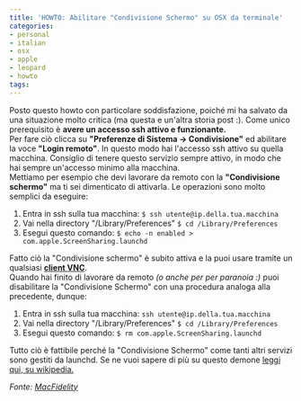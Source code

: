 ```yaml
---
title: 'HOWTO: Abilitare "Condivisione Schermo" su OSX da terminale'
categories:
- personal
- italian
- osx
- apple
- leopard
- howto
tags:
---
```

Posto questo howto con particolare soddisfazione, poiché mi ha salvato da una
situazione molto critica (ma questa e un'altra storia post :). Come unico
prerequisito è **avere un accesso ssh attivo e funzionante.**  
Per fare ciò clicca su **"Preferenze di Sistema -> Condivisione"** ed
abilitare la voce **"Login remoto"**. In questo modo hai l'accesso ssh attivo
su quella macchina. Consiglio di tenere questo servizio sempre attivo, in modo
che hai sempre un'accesso minimo alla macchina.  
Mettiamo per esempio che devi lavorare da remoto con la **"Condivisione
schermo"** ma ti sei dimenticato di attivarla. Le operazioni sono molto
semplici da eseguire:

  1. Entra in ssh sulla tua macchina: `$ ssh utente@ip.della.tua.macchina`
  2. Vai nella directory "/Library/Preferences" `$ cd /Library/Preferences`
  3. Esegui questo comando: `$ echo -n enabled > com.apple.ScreenSharing.launchd`

Fatto ciò la "Condivisione schermo" è subito attiva e la puoi usare tramite un
qualsiasi [**client VNC**](http://it.wikipedia.org/wiki/Virtual_Network_Computing).  
Quando hai finito di lavorare da remoto _(o anche per per paranoia :)_ puoi
disabilitare la "Condivisione Schermo" con una procedura analoga alla
precedente, dunque:

  1. Entra in ssh sulla tua macchina: `ssh utente@ip.della.tua.macchina`
  2. Vai nella directory "/Library/Preferences" `$ cd /Library/Preferences`
  3. Esegui questo comando: `$ rm com.apple.ScreenSharing.launchd`

Tutto ciò è fattibile perché la "Condivisione Schermo" come tanti altri
servizi sono gestiti da launchd. Se ne vuoi sapere di più su questo demone
[leggi qui, su wikipedia.](http://it.wikipedia.org/wiki/Launchd)

_Fonte: [MacFidelity](http://macfidelity.de/2008/03/27/105-start-screen-sharing-remotely-in-terminal/)_
